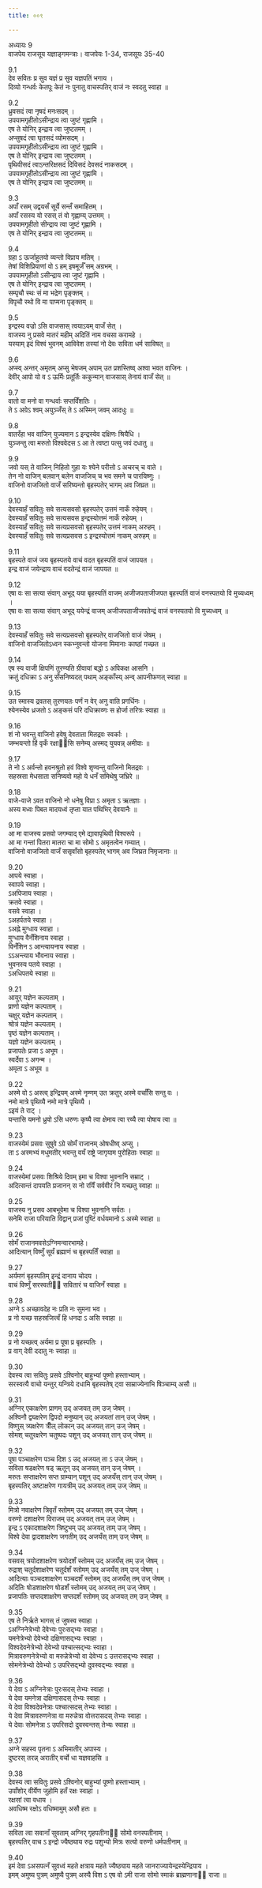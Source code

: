 ```yaml
---
title: ००९

---
```

अध्यायः 9  
वाजपेय राजसूय यज्ञाङ्गमन्त्राः। वाजपेयः 1-34, राजसूयः 35-40  
  
9.1  
देव सवितः प्र सुव यज्ञं प्र सुव यज्ञपतिं भगाय ।  
दिव्यो गन्धर्वः केतपूः केतं नः पुनातु वाचस्पतिर् वाजं नः स्वदतु स्वाहा ॥  
  
9.2  
ध्रुवसदं त्वा नृषदं मनःसदम् ।  
उपयामगृहीतोऽसीन्द्राय त्वा जुष्टं गृह्णामि ।  
एष ते योनिर् इन्द्राय त्वा जुष्टतमम् ।  
अप्सुषदं त्वा घृतसदं व्योमसदम् ।  
उपयामगृहीतोऽसीन्द्राय त्वा जुष्टं गृह्णामि ।  
एष ते योनिर् इन्द्राय त्वा जुष्टतमम् ।  
पृथिवीसदं त्वाऽन्तरिक्षसदं दिविसदं देवसदं नाकसदम् ।  
उपयामगृहीतोऽसीन्द्राय त्वा जुष्टं गृह्णामि ।  
एष ते योनिर् इन्द्राय त्वा जुष्टतमम् ॥  
  
9.3  
अपाँ रसम् उद्वयसँ सूर्ये सन्तँ समाहितम् ।  
अपाँ रसस्य यो रसस् तं वो गृह्णाम्य् उत्तमम् ।  
उपयामगृहीतो सीन्द्राय त्वा जुष्टं गृह्णामि ।  
एष ते योनिर् इन्द्राय त्वा जुष्टतमम् ॥  
  
9.4  
ग्रहा ऽ ऊर्जाहुतयो व्यन्तो विप्राय मतिम् ।  
तेषां विशिप्रियाणां वो ऽ हम् इषमूर्जँ सम् अग्रभम् ।  
उपयामगृहीतो ऽसीन्द्राय त्वा जुष्टं गृह्णामि ।  
एष ते योनिर् इन्द्राय त्वा जुष्टतमम् ।  
सम्पृचौ स्थः सं मा भद्रेण पृङ्क्तम् ।  
विपृचौ स्थो वि मा पाप्मना पृङ्क्तम् ॥  
  
9.5  
इन्द्रस्य वज्रो ऽसि वाजसास् त्वयाऽयम् वाजँ सेत् ।  
वाजस्य नु प्रसवे मातरं महीम् अदितिं नाम वचसा करामहे ।  
यस्याम् इदं विश्वं भुवनम् आविवेश तस्यां नो देवः सविता धर्म साविषत् ॥  
  
9.6  
अप्स्व् अन्तर् अमृतम् अप्सु भेषजम् अपाम् उत प्रशस्तिष्व् अश्वा भवत वाजिनः ।  
देवीर् आपो यो व ऽ ऊर्मिः प्रतूर्तिः ककुन्मान् वाजसास् तेनायं वाजँ सेत् ॥  
  
9.7  
वातो वा मनो वा गन्धर्वाः सप्तविँशतिः ।  
ते ऽ अग्रेऽ श्वम् अयुञ्जँस् ते ऽ अस्मिन् जवम् आदधुः ॥  
  
9.8  
वातरँहा भव वाजिन् युज्यमान ऽ इन्द्रस्येव दक्षिणः श्रियैधि ।  
युञ्जन्तु त्वा मरुतो विश्ववेदस ऽ आ ते त्वष्टा पत्सु जवं दधातु ॥  
  
9.9  
जवो यस् ते वाजिन् निहितो गुहा यः श्येने परीत्तो ऽ अचरच् च वाते ।  
तेन नो वाजिन् बलवान् बलेन वाजजिच् च भव समने च पारयिष्णुः ।  
वाजिनो वाजजितो वाजँ सरिष्यन्तो बृहस्पतेर् भागम् अव जिघ्रत ॥  
  
9.10  
देवस्याहँ सवितुः सवे सत्यसवसो बृहस्पतेर् उत्तमं नाकँ रुहेयम् ।  
देवस्याहँ सवितुः सवे सत्यसवस इन्द्रस्योत्तमं नाकँ रुहेयम् ।  
देवस्याहँ सवितुः सवे सत्यप्रसवसो बृहस्पतेर् उत्तमं नाकम् अरुहम् ।  
देवस्याहँ सवितुः सवे सत्यप्रसवस ऽ इन्द्रस्योत्तमं नाकम् अरुहम् ॥  
  
9.11  
बृहस्पते वाजं जय बृहस्पतये वाचं वदत बृहस्पतिं वाजं जापयत ।  
इन्द्र वाजं जयेन्द्राय वाचं वदतेन्द्रं वाजं जापयत ॥  
  
9.12  
एषा वः सा सत्या संवाग् अभूद् यया बृहस्पतिं वाजम् अजीजपताजीजपत बृहस्पतिं वाजं वनस्पतयो वि मुच्यध्वम् ।  
एषा वः सा सत्या संवाग् अभूद् ययेन्द्रं वाजम् अजीजपताजीजपतेन्द्रं वाजं वनस्पतयो वि मुच्यध्वम् ॥  
  
9.13  
देवस्याहँ सवितुः सवे सत्यप्रसवसो बृहस्पतेर् वाजजितो वाजं जेषम् ।  
वाजिनो वाजजितोऽध्वन स्कभ्नुवन्तो योजना मिमानाः काष्ठां गच्छत ॥  
  
9.14  
एष स्य वाजी क्षिपणिं तुरण्यति ग्रीवायां बद्धो ऽ अपिकक्ष आसनि ।  
क्रतुं दधिक्रा ऽ अनु सँसनिष्यदत् पथाम् अङ्काँस्य् अन्व् आपनीफणत् स्वाहा ॥  
  
9.15  
उत स्मास्य द्रवतस् तुरणयतः पर्णं न वेर् अनु वाति प्रगर्धिनः ।  
श्येनस्येव ध्रजतो ऽ अङ्कसं परि दधिक्राव्णः स होर्जा तरित्रः स्वाहा ॥  
  
9.16  
शं नो भवन्तु वाजिनो हवेषु देवताता मितद्रवः स्वर्काः ।  
जम्भयन्तो हिं वृकँ रक्षाᳬंसि सनेम्य् अस्मद् युयवन्न् अमीवाः ॥  
  
9.17  
ते नो ऽ अर्वन्तो हवनश्रुतो हवं विश्वे शृण्वन्तु वाजिनो मितद्रवः ।  
सहस्रसा मेधसाता सनिष्यवो महो ये धनँ समिथेषु जभ्रिरे ॥  
  
9.18  
वाजे-वाजे ऽवत वाजिनो नो धनेषु विप्रा ऽ अमृता ऽ ऋतज्ञाः ।  
अस्य मध्वः पिबत मादयध्वं तृप्ता यात पथिभिर् देवयानैः ॥  
  
9.19  
आ मा वाजस्य प्रसवो जगम्याद् एमे द्यावापृथिवी विश्वरूपे ।  
आ मा गन्तां पितरा मातरा चा मा सोमो ऽ अमृतत्वेन गम्यात् ।  
वाजिनो वाजजितो वाजँ ससृवाँसो बृहस्पतेर् भागम् अव जिघ्रत निमृजानाः ॥  
  
9.20  
आपये स्वाहा ।  
स्वापये स्वाहा ।  
ऽअपिजाय स्वाहा ।  
क्रतवे स्वाहा ।  
वसवे स्वाहा ।  
ऽअहर्पतये स्वाहा ।  
ऽअह्ने मुग्धाय स्वाहा ।  
मुग्धाय वैनँशिनाय स्वाहा ।  
विनँशिन ऽ आन्त्यायनाय स्वाहा ।  
ऽऽअन्त्याय भौवनाय स्वाहा ।  
भुवनस्य पतये स्वाहा ।  
ऽअधिपतये स्वाहा ॥  
  
9.21  
आयुर् यज्ञेन कल्पताम् ।  
प्राणो यज्ञेन कल्पताम् ।  
चक्षुर् यज्ञेन कल्पताम् ।  
श्रोत्रं यज्ञेन कल्पताम् ।  
पृष्ठं यज्ञेन कल्पताम् ।  
यज्ञो यज्ञेन कल्पताम् ।  
प्रजापतेः प्रजा ऽ अभूम ।  
स्वर्देवा ऽ अगन्म ।  
अमृता ऽ अभूम ॥  
  
9.22  
अस्मे वो ऽ अस्त्व् इन्द्रियम् अस्मे नृम्णम् उत क्रतुर् अस्मे वर्चाँसि सन्तु वः ।  
नमो मात्रे पृथिव्यै नमो मात्रे पृथिव्यै ।  
ऽइयं ते राट् ।  
यन्तासि यमनो ध्रुवो ऽसि धरुणः कृष्यै त्वा क्षेमाय त्वा रय्यै त्वा पोषाय त्वा ॥  
  
9.23  
वाजस्येमं प्रसवः सुषुवे ऽग्रे सोमँ राजानम् ओषधीष्व् अप्सु ।  
ता ऽ अस्मभ्यं मधुमतीर् भवन्तु वयँ राष्ट्रे जागृयाम पुरोहिताः स्वाहा ॥  
  
9.24  
वाजस्येमां प्रसवः शिश्रिये दिवम् इमा च विश्वा भुवनानि सम्राट् ।  
अदित्सन्तं दापयति प्रजानन् स नो रयिँ सर्ववीरं नि यच्छतु स्वाहा ॥  
  
9.25  
वाजस्य नु प्रसव आबभूवेमा च विश्वा भुवनानि सर्वतः ।  
सनेमि राजा परियाति विद्वान् प्रजां पुष्टिं वर्धयमानो ऽ अस्मे स्वाहा ॥  
  
9.26  
सोमँ राजानमवसेऽग्निमन्वारभामहे।  
आदित्यान् विष्णुँ सूर्यं ब्रह्माणं च बृहस्पतिँ स्वाहा ॥  
  
9.27  
अर्यमणं बृहस्पतिम् इन्द्रं दानाय चोदय ।  
वाचं विष्णुँ सरस्वतीᳬं सवितारं च वाजिनँ स्वाहा ॥  
  
9.28  
अग्ने ऽ अच्छावदेह नः प्रति नः सुमना भव ।  
प्र नो यच्छ सहस्रजित्त्वँ हि धनदा ऽ असि स्वाहा ॥  
  
9.29  
प्र नो यच्छत्व् अर्यमा प्र पूषा प्र बृहस्पतिः ।  
प्र वाग् देवी ददातु नः स्वाहा ॥  
  
9.30  
देवस्य त्वा सवितुः प्रसवे ऽश्विनोर् बाहुभ्यां पूष्णो हस्ताभ्याम् ।  
सरस्वत्यै वाचो यन्तुर् यन्त्रिये दधामि बृहस्पतेष् ट्वा साम्राज्येनाभि षिञ्चाम्य् असौ ॥  
  
9.31  
अग्निर् एकाक्षरेण प्राणम् उद् अजयत् तम् उज् जेषम् ।  
अश्विनौ द्व्यक्षरेण द्विपदो मनुष्यान् उद् अजयतां तान् उज् जेषम् ।  
विष्णुस् त्र्यक्षरेण त्रीँल् लोकान् उद् अजयत् तान् उज् जेषम् ।  
सोमश् चतुरक्षरेण चतुष्पदः पशून् उद् अजयत् तान् उज् जेषम् ॥  
  
9.32  
पूषा पञ्चाक्षरेण पञ्च दिश ऽ उद् अजयत् ता ऽ उज् जेषम् ।  
सविता षडक्षरेण षड् ऋतून् उद् अजयत् तान् उज् जेषम् ।  
मरुतः सप्ताक्षरेण सप्त ग्राम्यान् पशून् उद् अजयँस् तान् उज् जेषम् ।  
बृहस्पतिर् अष्टाक्षरेण गायत्रीम् उद् अजयत् ताम् उज् जेषम् ॥  
  
9.33  
मित्रो नवाक्षरेण त्रिवृतँ स्तोमम् उद् अजयत् तम् उज् जेषम् ।  
वरुणो दशाक्षरेण विराजम् उद् अजयत् ताम् उज् जेषम् ।  
इन्द्र ऽ एकादशाक्षरेण त्रिष्टुभम् उद् अजयत् ताम् उज् जेषम् ।  
विश्वे देवा द्वादशाक्षरेण जगतीम् उद् अजयँस् ताम् उज् जेषम् ॥  
  
9.34  
वसवस् त्रयोदशाक्षरेण त्रयोदशँ स्तोमम् उद् अजयँस् तम् उज् जेषम् ।  
रुद्राश् चतुर्दशाक्षरेण चतुर्दशँ स्तोमम् उद् अजयँस् तम् उज् जेषम् ।  
आदित्याः पञ्चदशाक्षरेण पञ्चदशँ स्तोमम् उद् अजयँस् तम् उज् जेषम् ।  
अदितिः षोडशाक्षरेण षोडशँ स्तोमम् उद् अजयत् तम् उज् जेषम् ।  
प्रजापतिः सप्तदशाक्षरेण सप्तदशँ स्तोमम् उद् अजयत् तम् उज् जेषम् ॥  
  
9.35  
एष ते निर्ऋते भागस् तं जुषस्व स्वाहा ।  
ऽअग्निनेत्रेभ्यो देवेभ्यः पुरःसद्भ्यः स्वाहा ।  
यमनेत्रेभ्यो देवेभ्यो दक्षिणासद्भ्यः स्वाहा ।  
विश्वदेवनेत्रेभ्यो देवेभ्यो पश्चात्सद्भ्यः स्वाहा ।  
मित्रावरुणनेत्रेभ्यो वा मरुन्नेत्रेभ्यो वा देवेभ्य ऽ उत्तरासद्भ्यः स्वाहा ।  
सोमनेत्रेभ्यो देवेभ्यो ऽ उपरिसद्भ्यो दुवस्वद्भ्यः स्वाहा ॥  
  
9.36  
ये देवा ऽ अग्निनेत्राः पुरःसदस् तेभ्यः स्वाहा ।  
ये देवा यमनेत्रा दक्षिणासदस् तेभ्यः स्वाहा ।  
ये देवा विश्वदेवनेत्राः पश्चात्सदस् तेभ्यः स्वाहा ।  
ये देवा मित्रावरुणनेत्रा वा मरुन्नेत्रा वोत्तरासदस् तेभ्यः स्वाहा ।  
ये देवाः सोमनेत्रा ऽ उपरिसदो दुवस्वन्तस् तेभ्यः स्वाहा ॥  
  
9.37  
अग्ने सहस्व पृतना ऽ अभिमातीर् अपास्य ।  
दुष्टरस् तरन्न् अरातीर् वर्चो धा यज्ञवाहसि ॥  
  
9.38  
देवस्य त्वा सवितुः प्रसवे ऽश्विनोर् बाहुभ्यां पूष्णो हस्ताभ्याम् ।  
उपाँशोर् वीर्येण जुहोमि हतँ रक्षः स्वाहा ।  
रक्षसां त्वा वधाय ।  
अवधिष्म रक्षोऽ वधिष्मामुम् असौ हतः ॥  
  
9.39  
सविता त्वा सवानाँ सुवताम् अग्निर् गृहपतीनाᳬं सोमो वनस्पतीनाम् ।  
बृहस्पतिर् वाच ऽ इन्द्रो ज्यैष्ठ्याय रुद्रः पशुभ्यो मित्रः सत्यो वरुणो धर्मपतीनाम् ॥  
  
9.40  
इमं देवा ऽअसपत्नँ सुवध्वं महते क्षत्राय महते ज्यैष्ठ्याय महते जानराज्यायेन्द्रस्येन्द्रियाय ।  
इमम् अमुष्य पुत्रम् अमुष्यै पुत्रम् अस्यै विश ऽ एष वो ऽमी राजा सोमो स्माकं ब्राह्मणानाᳬं राजा ॥